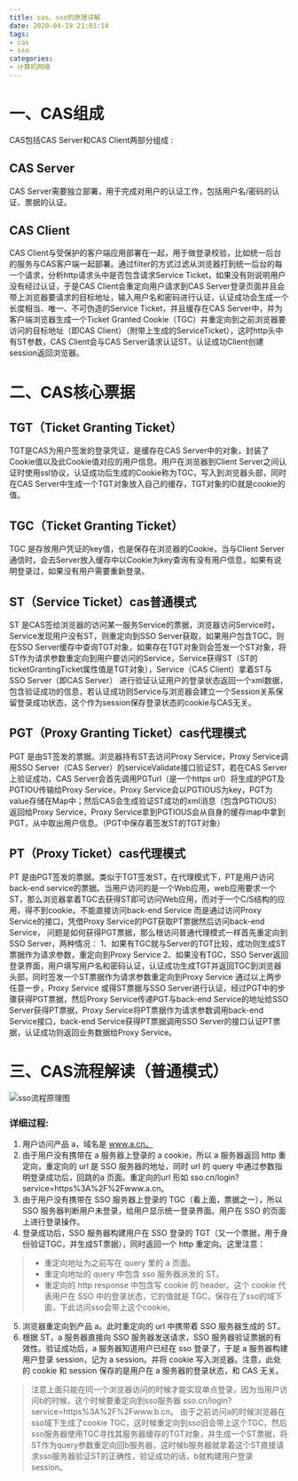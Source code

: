 ```yaml
---
title: cas、sso的原理详解
date: 2020-04-19 21:03:14
tags: 
- cas 
- sso 
categories:
- 计算机网络
---
```


# 一、CAS组成
CAS包括CAS Server和CAS Client两部分组成 :

## CAS Server
CAS Server需要独立部署，用于完成对用户的认证工作，包括用户名/密码的认证、票据的认证。

## CAS Client
CAS Client与受保护的客户端应用部署在一起，用于做登录校验，比如统一后台的服务与CAS客户端一起部署。通过filter的方式过滤从浏览器打到统一后台的每一个请求，分析http请求头中是否包含请求Service Ticket，如果没有则说明用户没有经过认证，于是CAS Client会重定向用户请求到CAS Server登录页面并且会带上浏览器要请求的目标地址，输入用户名和密码进行认证，认证成功会生成一个长度相当、唯一、不可伪造的Service Ticket，并且缓存在CAS Server中，并为客户端浏览器生成一个Ticket Granted Cookie（TGC）并重定向到之前浏览器要访问的目标地址（即CAS Client）（附带上生成的ServiceTicket），这时http头中有ST参数，CAS Client会与CAS Server请求认证ST。认证成功Client创建session返回浏览器。

# 二、CAS核心票据

## TGT（Ticket Granting Ticket）
TGT是CAS为用户签发的登录凭证，是缓存在CAS Server中的对象，封装了Cookie值以及此Cookie值对应的用户信息。用户在浏览器到Client Server之间认证时使用ssl协议，认证成功后生成的Cookie称为TGC，写入到浏览器头部，同时在CAS Server中生成一个TGT对象放入自己的缓存，TGT对象的ID就是cookie的值。 

## TGC（Ticket Granting Ticket）
TGC 是存放用户凭证的key值，也是保存在浏览器的Cookie，当与Client Server通信时，会去Server放入缓存中以Cookie为key查询有没有用户信息，如果有说明登录过，如果没有用户需要重新登录。

## ST（Service Ticket）cas普通模式
ST 是CAS签给浏览器的访问某一服务Service的票据，浏览器访问Service时，Service发现用户没有ST，则重定向到SSO Server获取，如果用户包含TGC，则在SSO Server缓存中查询TGT对象，如果存在TGT对象则会签发一个ST对象，将ST作为请求参数重定向到用户要访问的Service，Service获得ST（ST的ticketGrantingTicket属性值是TGT对象），Service（CAS Client）拿着ST与 SSO Server（即CAS Server） 进行验证认证用户的登录状态返回一个xml数据，包含验证成功的信息，若认证成功则Service与浏览器会建立一个Session关系保留登录成功状态，这个作为session保存登录状态的cookie与CAS无关。

## PGT（Proxy Granting Ticket）cas代理模式
PGT 是由ST签发的票据。浏览器持有ST去访问Proxy Service，Proxy Service调用SSO Server（CAS Server）的serviceValidate接口验证ST，若在CAS Server上验证成功，CAS Server会首先调用PGTurl（是一个https url）将生成的PGT及PGTIOU传输给Proxy Service，Proxy Service会以PGTIOUS为key，PGT为value存储在Map中；然后CAS会生成验证ST成功的xml消息（包含PGTIOUS）返回给Proxy Service，Proxy Service拿到PGTIOUS会从自身的缓存map中拿到PGT，从中取出用户信息。（PGT中保存着签发ST的TGT对象）

## PT（Proxy Ticket）cas代理模式
PT 是由PGT签发的票据。类似于TGT签发ST，在代理模式下，PT是用户访问back-end service的票据。当用户访问的是一个Web应用，web应用要求一个ST，那么浏览器拿着TGC去获得ST即可访问Web应用，而对于一个C/S结构的应用，得不到cookie。不能直接访问back-end Service 而是通过访问Proxy Service的接口，凭借Proxy Service的PGT获取PT票据然后访问back-end Service，
问题是如何获得PGT票据，那么根访问普通代理模式一样首先重定向到SSO Server，两种情况：
1、如果有TGC就与Server的TGT比较，成功则生成ST票据作为请求参数，重定向到Proxy Service
2、如果没有TGC，SSO Server返回登录界面，用户填写用户名和密码认证，认证成功生成TGT并返回TGC到浏览器头部，同时签发一个ST票据作为请求参数重定向到Proxy Service
通过以上两步任意一步，Proxy Service 或得ST票据与SSO Server进行认证，经过PGT中的步骤获得PGT票据，然后Proxy Service传递PGT与back-end Service的地址给SSO Server获得PT票据，Proxy Service将PT票据作为请求参数调用back-end Service接口，back-end Service获得PT票据调用SSO Server的接口认证PT票据，认证成功则返回业务数据给Proxy Service。

# 三、CAS流程解读（普通模式）
![sso流程原理图](1.jpg)
### 详细过程:
1. 用户访问产品 a，域名是 www.a.cn。
2. 由于用户没有携带在 a 服务器上登录的 a cookie，所以 a 服务器返回 http 重定向，重定向的 url 是 SSO 服务器的地址，同时 url 的 query 中通过参数指明登录成功后，回跳的a 页面。重定向的url 形如 sso.cn/login?service=https%3A%2F%2Fwww.a.cn。
3. 由于用户没有携带在 SSO 服务器上登录的 TGC（看上面，票据之一），所以 SSO 服务器判断用户未登录，给用户显示统一登录界面。用户在 SSO 的页面上进行登录操作。
4. 登录成功后，SSO 服务器构建用户在 SSO 登录的 TGT（又一个票据，用于身份验证TGC，并生成ST票据），同时返回一个 http 重定向。这里注意：
> - 重定向地址为之前写在 query 里的 a 页面。
> - 重定向地址的 query 中包含 sso 服务器派发的 ST。
> - 重定向的 http response 中包含写 cookie 的 header。这个 cookie 代表用户在 SSO 中的登录状态，它的值就是 TGC，保存在了sso的域下面，下此访问sso会带上这个cookie。
5. 浏览器重定向到产品 a。此时重定向的 url 中携带着 SSO 服务器生成的 ST。
6. 根据 ST，a 服务器直接向 SSO 服务器发送请求，SSO 服务器验证票据的有效性。验证成功后，a 服务器知道用户已经在 sso 登录了，于是 a 服务器构建用户登录 session，记为 a session。并将 cookie 写入浏览器。注意，此处的 cookie 和 session 保存的是用户在 a 服务器的登录状态，和 CAS 无关。

> 注意上面只能在同一个浏览器访问的时候才能实现单点登录，因为当用户访问b的时候，这个时候要重定向到sso服务器  sso.cn/login?service=https%3A%2F%2Fwww.b.cn。 由于之前访问a的时候浏览器在sso域下生成了cookie TGC，这时候重定向到sso旧会带上这个TGC，然后sso服务器使用TGC寻找其服务器缓存的TGT对象，并生成一个ST票据，将ST作为query参数重定向回b服务器，这时候b服务器就拿着这个ST直接请求sso服务器验证ST的正确性，验证成功的话，b就构建用户登录 session。